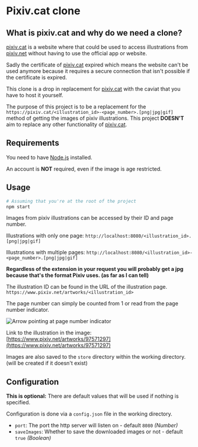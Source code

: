 # Pixiv.cat clone

## What is pixiv.cat and why do we need a clone?

[pixiv.cat](https://pixiv.cat/) is a website where that could be used to access illustrations from [pixiv.net](https://pixiv.net/) without having to use the official app or website.

Sadly the certificate of [pixiv.cat](https://pixiv.cat/) expired which means the website can't be used anymore because it requires a secure connection that isn't possible if the certificate is expired.

This clone is a drop in replacement for [pixiv.cat](https://pixiv.cat/) with the caviat that you have to host it yourself.

The purpose of this project is to be a replacement for the `https://pixiv.cat/<illustration_id>-<page_number>.[png|jpg|gif]` method of getting the images of pixiv illustrations.
This project __DOESN'T__ aim to replace any other functionality of [pixiv.cat](https://pixiv.cat/).

## Requirements

You need to have [Node.js](https://nodejs.org/) installed.

An account is __NOT__ required, even if the image is age restricted.

## Usage

```sh
# Assuming that you're at the root of the project
npm start
```

Images from pixiv illustrations can be accessed by their ID and page number.

Illustrations with only one page: `http://localhost:8080/<illustration_id>.[png|jpg|gif]`

Illustrations with multiple pages: `http://localhost:8080/<illustration_id>-<page_number>.[png|jpg|gif]`

__Regardless of the extension in your request you will probably get a jpg because that's the format Pixiv uses. (as far as I can tell)__

The illustration ID can be found in the URL of the illustration page.
`https://www.pixiv.net/artworks/<illustration_id>`

The page number can simply be counted from 1 or read from the page number indicator.

![Arrow pointing at page number indicator](https://user-images.githubusercontent.com/61058098/163426735-dfe5928c-a5f5-4d1a-bea3-029b71606eac.png)

Link to the illustration in the image: [https://www.pixiv.net/artworks/97571297](https://www.pixiv.net/artworks/97571297)

Images are also saved to the `store` directory within the working directory. (will be created if  it doesn't exist)

## Configuration

__This is optional:__ There are default values that will be used if nothing is specified.

Configuration is done via a `config.json` file in the working directory.

- `port`: The port the http server will listen on - default `8080` *(Number)*
- `saveImages`: Whether to save the downloaded images or not - default `true` *(Boolean)*
